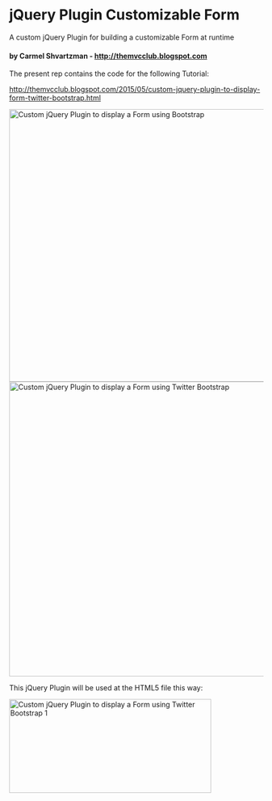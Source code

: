 # jQuery Plugin Customizable Form
A custom jQuery Plugin for building a customizable Form at runtime 
#### by Carmel Shvartzman - http://themvcclub.blogspot.com
The present rep contains the code for the following Tutorial:

http://themvcclub.blogspot.com/2015/05/custom-jquery-plugin-to-display-form-twitter-bootstrap.html

<a href="http://themvcclub.blogspot.com/2015/05/custom-jquery-plugin-to-display-form-twitter-bootstrap.html">
<img alt="Custom jQuery Plugin to display a Form using Bootstrap        " border="0" src="http://1.bp.blogspot.com/-9Tv3pCHfsvs/VUiMyupkV-I/AAAAAAAAKeA/Do_493NFiTM/s640/15.png" height="540" width="558" />

<img alt="Custom jQuery Plugin to display a Form using Twitter Bootstrap        " border="0" src="http://2.bp.blogspot.com/-GBkX6Y7fq_U/VUiMyggWE8I/AAAAAAAAKdo/3TeEzuuvamA/s640/14.png" height="584" width="560" />
</a>

This jQuery Plugin will be used at the HTML5 file this way:

<img alt="Custom jQuery Plugin to display a Form using Twitter Bootstrap       1 " border="0" src="http://4.bp.blogspot.com/-Ivul7_Zl_Lo/VUiMzgko_OI/AAAAAAAAKd0/xJLfexKM9Vw/s400/17.png" height="186" width="400" />


